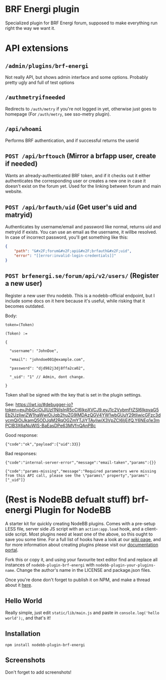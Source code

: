 # BRF Energi plugin

Specialized plugin for BRF Energi forum, supposed to make everything run right the way we want it.

# API extensions

## `/admin/plugins/brf-energi`

Not really API, but shows admin interface and some options. Probably pretty ugly and full of test options

## `/authmetryifneeded`

Redirects to `/auth/metry` if you're not logged in yet, otherwise just goes to homepage
(For `/auth/metry`, see sso-metry plugin).

## `/api/whoami`

Performs BRF authentication, and if successful returns the userid

## `POST /api/brftouch` (Mirror a brfapp user, create if needed)

Wants an already-authenticated BRF token, and if it checks out it either authenticates the corresponding user or creates a new one in case it doesn't exist on the forum yet. 
Used for the linking between forum and main website.

## `POST /api/brfauth/uid` (Get user's uid and matryid)

Authenticates by username/email and password like normal, returns uid and metryid if exists.
You can use an email as the username, it willbe resolved.
In case of incorrect password, you'll get something like this:
```json
{
    "path": "&#x2F;forum&#x2F;api&#x2F;brfauth&#x2F;uid",
    "error": "[[error:invalid-login-credentials]]"
}
```


## `POST brfenergi.se/forum/api/v2/users/` (Register a new user)

Register a new user thru nodebb. This is a nodebb-official endpoint, but I include some docs on it here because it's useful, while risking that it becomes outdated.

Body:
```
token=(Token)

(Token) :=

{

  "username": "JohnDoe",

  "email": "johndoe001@example.com",

  "password": "djd982j3dj8ffa2ca02",

  "_uid": "1" // Admin, dont change.

}
```

Token shall be signed with the key that is set in the plugin settings.

See: https://jwt.io/#debugger-io?token=eyJhbGciOiJIUzI1NiIsInR5cCI6IkpXVCJ9.eyJ1c2VybmFtZSI6IkpvaG5Eb2UzIiwiZW1haWwiOiJqb2huZG9lMDAzQGV4YW1wbGUuY29tIiwicGFzc3dvcmQiOiJkamQ5ODJqM2RqOGZmYTJjYTAyIiwiX3VpZCI6IjEifQ.Y6NEq1e3mPClB3X6aNuWIS-BaEasDPe63MVfnQAnPBc

Good response:

`{"code":"ok","payload":{"uid":33}}`

Bad responses:

`{"code":"internal-server-error","message":"email-taken","params":{}}`

`{"code":"params-missing","message":"Required parameters were missing from this API call, please see the \"params\" property","params":["_uid"]}`



# (Rest is NodeBB defualt stuff) brf-energi Plugin for NodeBB

A starter kit for quickly creating NodeBB plugins. Comes with a pre-setup LESS file, server side JS script with an `action:app.load` hook, and a client-side script. Most plugins need at least one of the above, so this ought to save you some time. For a full list of hooks have a look at our [wiki page](https://github.com/NodeBB/NodeBB/wiki/Hooks), and for more information about creating plugins please visit our [documentation portal](https://docs.nodebb.org/).

Fork this or copy it, and using your favourite text editor find and replace all instances of `nodebb-plugin-brf-energi` with `nodebb-plugin-your-plugins-name`. Change the author's name in the LICENSE and package.json files.

Once you're done don't forget to publish it on NPM, and make a thread about it [here](https://docs.nodebb.org/en/latest/plugins/hooks.html).


## Hello World

Really simple, just edit `static/lib/main.js` and paste in `console.log('hello world');`, and that's it!

## Installation

    npm install nodebb-plugin-brf-energi

## Screenshots

Don't forget to add screenshots!
